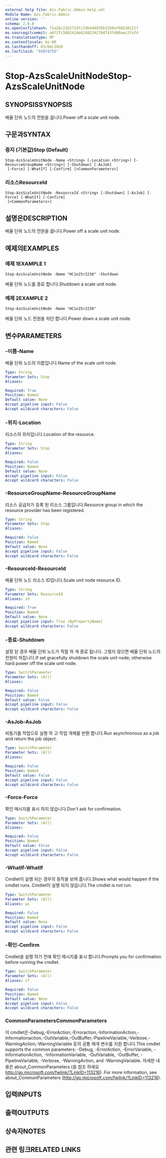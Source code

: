 ```yaml
---
external help file: Azs.Fabric.Admin-help.xml
Module Name: Azs.Fabric.Admin
online version: ''
schema: 2.0.0
ms.openlocfilehash: f1a26c22b5714fc7db448935b31b0af685301217
ms.sourcegitcommit: a6f2fc500242de6248224278d743fd09aac2fafd
ms.translationtype: MT
ms.contentlocale: ko-KR
ms.lasthandoff: 03/04/2020
ms.locfileid: "93874755"
---
```

# <span data-ttu-id="edf81-101">Stop-AzsScaleUnitNode</span><span class="sxs-lookup"><span data-stu-id="edf81-101">Stop-AzsScaleUnitNode</span></span>

## <span data-ttu-id="edf81-102">SYNOPSIS</span><span class="sxs-lookup"><span data-stu-id="edf81-102">SYNOPSIS</span></span>
<span data-ttu-id="edf81-103">배율 단위 노드의 전원을 끕니다.</span><span class="sxs-lookup"><span data-stu-id="edf81-103">Power off a scale unit node.</span></span>

## <span data-ttu-id="edf81-104">구문과</span><span class="sxs-lookup"><span data-stu-id="edf81-104">SYNTAX</span></span>

### <span data-ttu-id="edf81-105">중지 (기본값)</span><span class="sxs-lookup"><span data-stu-id="edf81-105">Stop (Default)</span></span>
```
Stop-AzsScaleUnitNode -Name <String> [-Location <String>] [-ResourceGroupName <String>] [-Shutdown] [-AsJob]
 [-Force] [-WhatIf] [-Confirm] [<CommonParameters>]
```

### <span data-ttu-id="edf81-106">리소스</span><span class="sxs-lookup"><span data-stu-id="edf81-106">ResourceId</span></span>
```
Stop-AzsScaleUnitNode -ResourceId <String> [-Shutdown] [-AsJob] [-Force] [-WhatIf] [-Confirm]
 [<CommonParameters>]
```

## <span data-ttu-id="edf81-107">설명은</span><span class="sxs-lookup"><span data-stu-id="edf81-107">DESCRIPTION</span></span>
<span data-ttu-id="edf81-108">배율 단위 노드의 전원을 끕니다.</span><span class="sxs-lookup"><span data-stu-id="edf81-108">Power off a scale unit node.</span></span>

## <span data-ttu-id="edf81-109">예제의</span><span class="sxs-lookup"><span data-stu-id="edf81-109">EXAMPLES</span></span>

### <span data-ttu-id="edf81-110">예제 1</span><span class="sxs-lookup"><span data-stu-id="edf81-110">EXAMPLE 1</span></span>
```
Stop-AzsScaleUnitNode -Name "HC1n25r2236" -Shutdown
```

<span data-ttu-id="edf81-111">배율 단위 노드를 종료 합니다.</span><span class="sxs-lookup"><span data-stu-id="edf81-111">Shutdown a scale unit node.</span></span>

### <span data-ttu-id="edf81-112">예제 2</span><span class="sxs-lookup"><span data-stu-id="edf81-112">EXAMPLE 2</span></span>
```
Stop-AzsScaleUnitNode -Name "HC1n25r2236"
```

<span data-ttu-id="edf81-113">배율 단위 노드 전원을 차단 합니다.</span><span class="sxs-lookup"><span data-stu-id="edf81-113">Power down a scale unit node.</span></span>

## <span data-ttu-id="edf81-114">변수</span><span class="sxs-lookup"><span data-stu-id="edf81-114">PARAMETERS</span></span>

### <span data-ttu-id="edf81-115">-이름</span><span class="sxs-lookup"><span data-stu-id="edf81-115">-Name</span></span>
<span data-ttu-id="edf81-116">배율 단위 노드의 이름입니다.</span><span class="sxs-lookup"><span data-stu-id="edf81-116">Name of the scale unit node.</span></span>

```yaml
Type: String
Parameter Sets: Stop
Aliases:

Required: True
Position: Named
Default value: None
Accept pipeline input: False
Accept wildcard characters: False
```

### <span data-ttu-id="edf81-117">-위치</span><span class="sxs-lookup"><span data-stu-id="edf81-117">-Location</span></span>
<span data-ttu-id="edf81-118">리소스의 위치입니다.</span><span class="sxs-lookup"><span data-stu-id="edf81-118">Location of the resource.</span></span>

```yaml
Type: String
Parameter Sets: Stop
Aliases:

Required: False
Position: Named
Default value: None
Accept pipeline input: False
Accept wildcard characters: False
```

### <span data-ttu-id="edf81-119">-ResourceGroupName</span><span class="sxs-lookup"><span data-stu-id="edf81-119">-ResourceGroupName</span></span>
<span data-ttu-id="edf81-120">리소스 공급자가 등록 된 리소스 그룹입니다.</span><span class="sxs-lookup"><span data-stu-id="edf81-120">Resource group in which the resource provider has been registered.</span></span>

```yaml
Type: String
Parameter Sets: Stop
Aliases:

Required: False
Position: Named
Default value: None
Accept pipeline input: False
Accept wildcard characters: False
```

### <span data-ttu-id="edf81-121">-ResourceId</span><span class="sxs-lookup"><span data-stu-id="edf81-121">-ResourceId</span></span>
<span data-ttu-id="edf81-122">배율 단위 노드 리소스 ID입니다.</span><span class="sxs-lookup"><span data-stu-id="edf81-122">Scale unit node resource ID.</span></span>

```yaml
Type: String
Parameter Sets: ResourceId
Aliases: id

Required: True
Position: Named
Default value: None
Accept pipeline input: True (ByPropertyName)
Accept wildcard characters: False
```

### <span data-ttu-id="edf81-123">-종료</span><span class="sxs-lookup"><span data-stu-id="edf81-123">-Shutdown</span></span>
<span data-ttu-id="edf81-124">설정 된 경우 배율 단위 노드가 적절 하 게 종료 됩니다. 그렇지 않으면 배율 단위 노드의 전원이 꺼집니다.</span><span class="sxs-lookup"><span data-stu-id="edf81-124">If set gracefully shutdown the scale unit node; otherwise hard power off the scale unit node.</span></span>

```yaml
Type: SwitchParameter
Parameter Sets: (All)
Aliases:

Required: False
Position: Named
Default value: False
Accept pipeline input: False
Accept wildcard characters: False
```

### <span data-ttu-id="edf81-125">-AsJob</span><span class="sxs-lookup"><span data-stu-id="edf81-125">-AsJob</span></span>
<span data-ttu-id="edf81-126">비동기를 작업으로 실행 하 고 작업 개체를 반환 합니다.</span><span class="sxs-lookup"><span data-stu-id="edf81-126">Run asynchronous as a job and return the job object.</span></span>

```yaml
Type: SwitchParameter
Parameter Sets: (All)
Aliases:

Required: False
Position: Named
Default value: False
Accept pipeline input: False
Accept wildcard characters: False
```

### <span data-ttu-id="edf81-127">-Force</span><span class="sxs-lookup"><span data-stu-id="edf81-127">-Force</span></span>
<span data-ttu-id="edf81-128">확인 메시지를 표시 하지 않습니다.</span><span class="sxs-lookup"><span data-stu-id="edf81-128">Don't ask for confirmation.</span></span>

```yaml
Type: SwitchParameter
Parameter Sets: (All)
Aliases:

Required: False
Position: Named
Default value: False
Accept pipeline input: False
Accept wildcard characters: False
```

### <span data-ttu-id="edf81-129">-WhatIf</span><span class="sxs-lookup"><span data-stu-id="edf81-129">-WhatIf</span></span>
<span data-ttu-id="edf81-130">Cmdlet이 실행 되는 경우의 동작을 보여 줍니다.</span><span class="sxs-lookup"><span data-stu-id="edf81-130">Shows what would happen if the cmdlet runs.</span></span>
<span data-ttu-id="edf81-131">Cmdlet이 실행 되지 않습니다.</span><span class="sxs-lookup"><span data-stu-id="edf81-131">The cmdlet is not run.</span></span>

```yaml
Type: SwitchParameter
Parameter Sets: (All)
Aliases: wi

Required: False
Position: Named
Default value: None
Accept pipeline input: False
Accept wildcard characters: False
```

### <span data-ttu-id="edf81-132">-확인</span><span class="sxs-lookup"><span data-stu-id="edf81-132">-Confirm</span></span>
<span data-ttu-id="edf81-133">Cmdlet을 실행 하기 전에 확인 메시지를 표시 합니다.</span><span class="sxs-lookup"><span data-stu-id="edf81-133">Prompts you for confirmation before running the cmdlet.</span></span>

```yaml
Type: SwitchParameter
Parameter Sets: (All)
Aliases: cf

Required: False
Position: Named
Default value: None
Accept pipeline input: False
Accept wildcard characters: False
```

### <span data-ttu-id="edf81-134">CommonParameters</span><span class="sxs-lookup"><span data-stu-id="edf81-134">CommonParameters</span></span>
<span data-ttu-id="edf81-135">이 cmdlet은-Debug,-ErrorAction,-Erroraction,-InformationAction,-Informationaction,-OutVariable,-OutBuffer,-PipelineVariable,-Verbose,-WarningAction,-WarningVariable 등의 공통 매개 변수를 지원 합니다.</span><span class="sxs-lookup"><span data-stu-id="edf81-135">This cmdlet supports the common parameters: -Debug, -ErrorAction, -ErrorVariable, -InformationAction, -InformationVariable, -OutVariable, -OutBuffer, -PipelineVariable, -Verbose, -WarningAction, and -WarningVariable.</span></span> <span data-ttu-id="edf81-136">자세한 내용은 about_CommonParameters (을 참조 하세요 http://go.microsoft.com/fwlink/?LinkID=113216) .</span><span class="sxs-lookup"><span data-stu-id="edf81-136">For more information, see about_CommonParameters (http://go.microsoft.com/fwlink/?LinkID=113216).</span></span>

## <span data-ttu-id="edf81-137">입력</span><span class="sxs-lookup"><span data-stu-id="edf81-137">INPUTS</span></span>

## <span data-ttu-id="edf81-138">출력</span><span class="sxs-lookup"><span data-stu-id="edf81-138">OUTPUTS</span></span>

## <span data-ttu-id="edf81-139">상속자</span><span class="sxs-lookup"><span data-stu-id="edf81-139">NOTES</span></span>

## <span data-ttu-id="edf81-140">관련 링크</span><span class="sxs-lookup"><span data-stu-id="edf81-140">RELATED LINKS</span></span>

